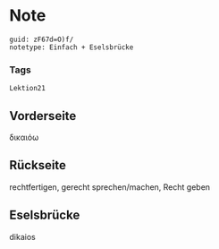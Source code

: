 # Note
```
guid: zF67d=O)f/
notetype: Einfach + Eselsbrücke
```

### Tags
```
Lektion21
```

## Vorderseite
δικαιόω

## Rückseite
rechtfertigen, gerecht sprechen/machen, Recht geben

## Eselsbrücke
dikaios
